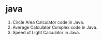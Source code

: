 java
====
1) Circle Area Calculator code in Java. 
2) Average Calculator Complex code in Java. 
3) Speed of Light Calculator in Java.
